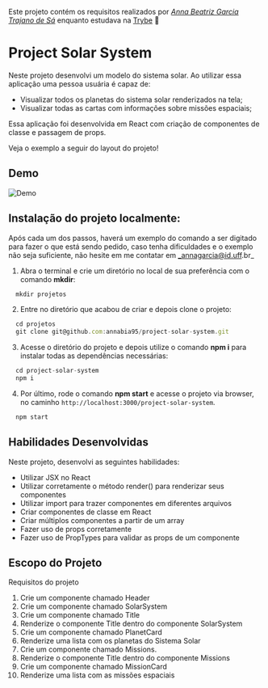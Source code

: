 Este projeto contém os requisitos realizados por _[Anna Beatriz Garcia Trajano de Sá](www.linkedin.com/in/anna-beatriz-trajano-de-sá)_ enquanto estudava na [Trybe](https://www.betrybe.com/) :rocket:

# Project Solar System

Neste projeto desenvolvi um modelo do sistema solar. Ao utilizar essa aplicação uma pessoa usuária é capaz de:

 - Visualizar todos os planetas do sistema solar renderizados na tela;
 - Visualizar todas as cartas com informações sobre missões espaciais;
 
  Essa aplicação foi desenvolvida em React com criação de componentes de classe e passagem de props.

Veja o exemplo a seguir do layout do projeto!

## Demo

![Demo](img/video.gif)

## Instalação do projeto localmente:
 
Após cada um dos passos, haverá um exemplo do comando a ser digitado para fazer o que está sendo pedido, caso tenha dificuldades e o exemplo não seja suficiente, não hesite em me contatar em _annagarcia@id.uff.br_ 

1. Abra o terminal e crie um diretório no local de sua preferência com o comando **mkdir**:
```javascript
  mkdir projetos
```

2. Entre no diretório que acabou de criar e depois clone o projeto:
```javascript
  cd projetos
  git clone git@github.com:annabia95/project-solar-system.git
```

3. Acesse o diretório do projeto e depois utilize o comando **npm i** para instalar todas as dependências necessárias:
```javascript
  cd project-solar-system
  npm i
```

4. Por último, rode o comando **npm start** e acesse o projeto via browser, no caminho `http://localhost:3000/project-solar-system`.

```javascript
  npm start
```

## Habilidades Desenvolvidas

Neste projeto, desenvolvi as seguintes habilidades:

 - Utilizar JSX no React
 - Utilizar corretamente o método render() para renderizar seus componentes
 - Utilizar import para trazer componentes em diferentes arquivos
 - Criar componentes de classe em React
 - Criar múltiplos componentes a partir de um array
 - Fazer uso de props corretamente
 - Fazer uso de PropTypes para validar as props de um componente

## Escopo do Projeto

Requisitos do projeto
1. Crie um componente chamado Header
2. Crie um componente chamado SolarSystem
3. Crie um componente chamado Title
4. Renderize o componente Title dentro do componente SolarSystem
5. Crie um componente chamado PlanetCard
6. Renderize uma lista com os planetas do Sistema Solar
7. Crie um componente chamado Missions.
8. Renderize o componente Title dentro do componente Missions
9. Crie um componente chamado MissionCard
10. Renderize uma lista com as missões espaciais
